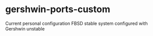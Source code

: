 # gershwin-ports-custom
Current personal configuration FBSD stable system configured with Gershwin unstable
